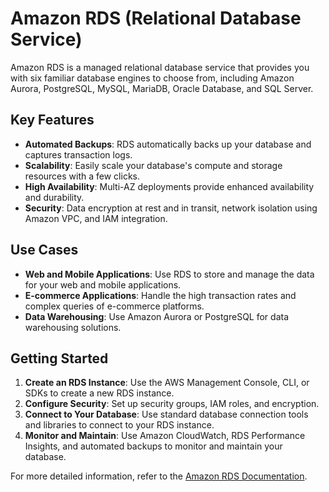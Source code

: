 # Amazon RDS (Relational Database Service)

Amazon RDS is a managed relational database service that provides you with six familiar database engines to choose from, including Amazon Aurora, PostgreSQL, MySQL, MariaDB, Oracle Database, and SQL Server. 

## Key Features

- **Automated Backups**: RDS automatically backs up your database and captures transaction logs.
- **Scalability**: Easily scale your database's compute and storage resources with a few clicks.
- **High Availability**: Multi-AZ deployments provide enhanced availability and durability.
- **Security**: Data encryption at rest and in transit, network isolation using Amazon VPC, and IAM integration.

## Use Cases

- **Web and Mobile Applications**: Use RDS to store and manage the data for your web and mobile applications.
- **E-commerce Applications**: Handle the high transaction rates and complex queries of e-commerce platforms.
- **Data Warehousing**: Use Amazon Aurora or PostgreSQL for data warehousing solutions.

## Getting Started

1. **Create an RDS Instance**: Use the AWS Management Console, CLI, or SDKs to create a new RDS instance.
2. **Configure Security**: Set up security groups, IAM roles, and encryption.
3. **Connect to Your Database**: Use standard database connection tools and libraries to connect to your RDS instance.
4. **Monitor and Maintain**: Use Amazon CloudWatch, RDS Performance Insights, and automated backups to monitor and maintain your database.

For more detailed information, refer to the [Amazon RDS Documentation](https://docs.aws.amazon.com/rds/).
